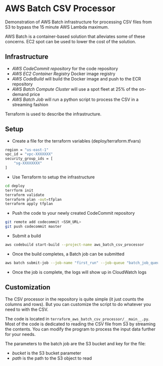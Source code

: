 # AWS Batch CSV Processor

Demonstration of AWS Batch infrastructure for processing CSV files from S3 to bypass the 15 minute AWS Lambda maximum.

AWS Batch is a container-based solution that alleviates some of these concerns. EC2 spot can be used to lower the cost of the solution.

## Infrastructure

* *AWS CodeCommit repository* for the code repository
* *AWS EC2 Container Registry* Docker image registry
* *AWS CodeBuild* will build the Docker image and push to the ECR repository
* *AWS Batch Compute Cluster* will use a spot fleet at 25% of the on-demand price
* *AWS Batch Job* will run a python script to process the CSV in a streaming fashion

Terraform is used to describe the infrastructure.

## Setup

* Create a file for the terraform variables (deploy/terraform.tfvars)

```bash
region = "us-east-1"
vpc_id = "vpc-XXXXXXX"
security_group_ids = [
    "sg-XXXXXXXX"
]
```

* Use Terraform to setup the infrastructure

```bash
cd deploy
terrform init
terraform validate
terraform plan -out=tfplan
terraform apply tfplan
```

* Push the code to your newly created CodeCommit repository

```bash
git remote add codecommit <SSH_URL>
git push codecommit master
```

* Submit a build

```bash
aws codebuild start-build --project-name aws_batch_csv_processor
```

* Once the build completes, a Batch job can be submitted

```bash
aws batch submit-job --job-name "first_run" --job-queue "batch_job_queue" --job-definition batch_csv_processor:1
```

* Once the job is complete, the logs will show up in CloudWatch logs

## Customization

The CSV processor in the repository is quite simple (it just counts the columns and rows). But you
can customize the script to do whatever you need to with the CSV.

The code is located in `terraform_aws_batch_csv_processor/__main__.py`. Most of the code is dedicated to reading the CSV file from S3 by streaming the contents. You can modify the program 
to process the input data further for your needs.

The parameters to the batch job are the S3 bucket and key for the file:

* _bucket_ is the S3 bucket parameter
* _path_ is the path to the S3 object to read

